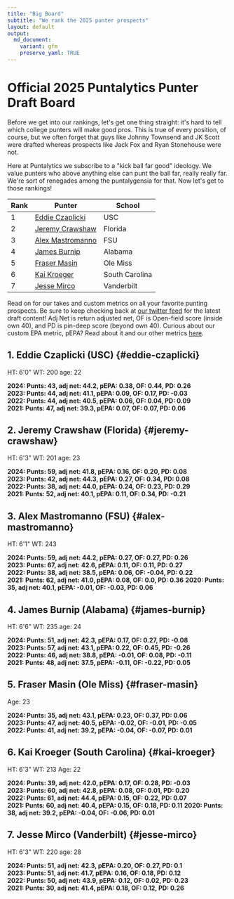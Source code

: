 ```yaml
---
title: "Big Board"
subtitle: "We rank the 2025 punter prospects"
layout: default
output:
  md_document:
    variant: gfm
    preserve_yaml: TRUE
---
```

# Official 2025 Puntalytics Punter Draft Board

Before we get into our rankings, let's get one thing straight: it's hard to tell which college punters will make good pros. This is true of every position, of course, but we often forget that guys like Johnny Townsend and JK Scott were drafted whereas prospects like Jack Fox and Ryan Stonehouse were not. 

Here at Puntalytics we subscribe to a "kick ball far good" ideology. We value punters who above anything else can punt the ball far, really really far. We're sort of renegades among the puntalygensia for that. Now let's get to those rankings!

| Rank | Punter | School |
|--|--|--|
| 1 | [Eddie Czaplicki](#eddie-czaplicki)| USC
| 2 | [Jeremy Crawshaw](#jeremy-crawshaw)| Florida
| 3 | [Alex Mastromanno](#alex-mastromanno)| FSU 
| 4 | [James Burnip](#james-burnip)| Alabama
| 5 | [Fraser Masin](#Fraser-Masin)| Ole Miss
| 6 | [Kai Kroeger](#Kai-Kroeger)| South Carolina
| 7 | [Jesse Mirco](#jesse-mirco)| Vanderbilt

Read on for our takes and custom metrics on all your favorite punting prospects. Be sure to keep checking back at [our twitter feed](https://twitter.com/ThePuntRunts) for the latest draft content! Adj Net is return adjusted net, OF is Open-field score (inside own 40), and PD is pin-deep score (beyond own 40). Curious about our custom EPA metric, pEPA? Read about it and our other metrics [here](/metrics.html).
  
## 1. Eddie Czaplicki (USC) {#eddie-czaplicki}
HT: 6'0"  WT: 200  age: 22 
  
**2024: Punts: 43, adj net: 44.2, pEPA: 0.38, OF: 0.44, PD: 0.26**   
**2023: Punts: 44, adj net: 41.1, pEPA: 0.09, OF: 0.17, PD: -0.03**  
**2022: Punts: 44, adj net: 40.5, pEPA: 0.06, OF: 0.04, PD: 0.09**  
**2021: Punts: 47, adj net: 39.3, pEPA: 0.07, OF: 0.07, PD: 0.06** 

## 2. Jeremy Crawshaw (Florida) {#jeremy-crawshaw}
HT: 6'3"  WT: 201  age: 23 
  
**2024: Punts: 59, adj net: 41.8, pEPA: 0.16, OF: 0.20, PD: 0.08**   
**2023: Punts: 42, adj net: 44.3, pEPA: 0.27, OF: 0.34, PD: 0.08**  
**2022: Punts: 38, adj net: 44.0, pEPA: 0.24, OF: 0.23, PD: 0.29**  
**2021: Punts: 52, adj net: 40.1, pEPA: 0.11, OF: 0.34, PD: -0.21** 

## 3. Alex Mastromanno (FSU) {#alex-mastromanno}
HT: 6'1"  WT: 243   
  
**2024: Punts: 59, adj net: 44.2, pEPA: 0.27, OF: 0.27, PD: 0.26**   
**2023: Punts: 67, adj net: 42.6, pEPA: 0.11, OF: 0.11, PD: 0.27**  
**2022: Punts: 38, adj net: 38.5, pEPA: 0.06, OF: -0.04, PD: 0.22**  
**2021: Punts: 62, adj net: 41.0, pEPA: 0.08, OF: 0.0, PD: 0.36** 
**2020: Punts: 35, adj net: 40.1, pEPA: -0.01, OF: -0.03, PD: 0.06** 

## 4. James Burnip (Alabama) {#james-burnip}
HT: 6'6"  WT: 235  age: 24 
  
**2024: Punts: 51, adj net: 42.3, pEPA: 0.17, OF: 0.27, PD: -0.08**   
**2023: Punts: 57, adj net: 43.1, pEPA: 0.22, OF: 0.45, PD: -0.26**  
**2022: Punts: 46, adj net: 38.8, pEPA: -0.01, OF: 0.08, PD: -0.11**  
**2021: Punts: 48, adj net: 37.5, pEPA: -0.11, OF: -0.22, PD: 0.05** 

## 5. Fraser Masin (Ole Miss) {#fraser-masin}
Age: 23
  
**2024: Punts: 35, adj net: 43.1, pEPA: 0.23, OF: 0.37, PD: 0.06**   
**2023: Punts: 47, adj net: 40.5, pEPA: -0.02, OF: -0.01, PD: -0.05**  
**2022: Punts: 41, adj net: 39.2, pEPA: -0.04, OF: -0.07, PD: 0.01** 

## 6. Kai Kroeger (South Carolina) {#kai-kroeger}
HT: 6'3"  WT: 213 Age: 22   
  
**2024: Punts: 39, adj net: 42.0, pEPA: 0.17, OF: 0.28, PD: -0.03**   
**2023: Punts: 60, adj net: 42.8, pEPA: 0.08, OF: 0.01, PD: 0.20**  
**2022: Punts: 61, adj net: 44.4, pEPA: 0.15, OF: 0.22, PD: 0.07**  
**2021: Punts: 60, adj net: 40.4, pEPA: 0.15, OF: 0.18, PD: 0.11** 
**2020: Punts: 38, adj net: 39.2, pEPA: -0.04, OF: -0.06, PD: 0.01** 

## 7. Jesse Mirco (Vanderbilt) {#jesse-mirco}
HT: 6'3"  WT: 220  age: 28 
  
**2024: Punts: 51, adj net: 42.3, pEPA: 0.20, OF: 0.27, PD: 0.1**   
**2023: Punts: 51, adj net: 41.7, pEPA: 0.16, OF: 0.18, PD: 0.12**  
**2022: Punts: 50, adj net: 43.9, pEPA: 0.12, OF: 0.02, PD: 0.23**  
**2021: Punts: 30, adj net: 41.4, pEPA: 0.18, OF: 0.12, PD: 0.26** 
